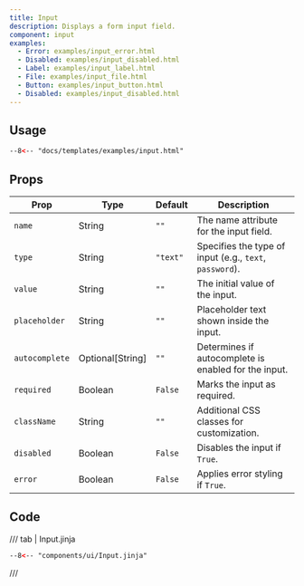 ```yaml
---
title: Input
description: Displays a form input field.
component: input
examples:  
  - Error: examples/input_error.html 
  - Disabled: examples/input_disabled.html 
  - Label: examples/input_label.html 
  - File: examples/input_file.html 
  - Button: examples/input_button.html 
  - Disabled: examples/input_disabled.html 
---
```


## Usage

```html
--8<-- "docs/templates/examples/input.html"
```


## Props

| Prop           | Type           | Default  | Description                                                    |
|----------------|----------------|----------|----------------------------------------------------------------|
| `name`         | String         | `""`     | The name attribute for the input field.                        |
| `type`         | String         | `"text"` | Specifies the type of input (e.g., `text`, `password`).        |
| `value`        | String         | `""`     | The initial value of the input.                                |
| `placeholder`  | String         | `""`     | Placeholder text shown inside the input.                       |
| `autocomplete` | Optional[String] | `""` | Determines if autocomplete is enabled for the input.           |
| `required`     | Boolean        | `False`  | Marks the input as required.                                   |
| `className`    | String         | `""`     | Additional CSS classes for customization.                      |
| `disabled`     | Boolean        | `False`  | Disables the input if `True`.                                  |
| `error`        | Boolean        | `False`  | Applies error styling if `True`.                               |

## Code

/// tab | Input.jinja
```html
--8<-- "components/ui/Input.jinja"
```
///


